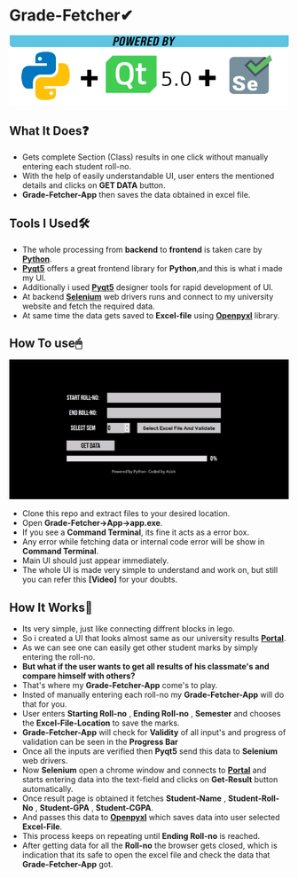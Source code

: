 # Grade-Fetcher✔
![](useless/show.png)
## What It Does❓
- Gets complete Section (Class) results in one click without manually entering each student roll-no.
- With the help of easily understandable UI, user enters the mentioned details and clicks on **GET DATA** button.
- **Grade-Fetcher-App** then saves the data obtained in excel file. 
## Tools I Used🛠
- The whole processing from **backend** to **frontend** is taken care by **[Python]**.
- **[Pyqt5]** offers a great frontend library for **Python**,and this is what i made my UI.
- Additionally i used **[Pyqt5]** designer tools for rapid development of UI.
- At backend **[Selenium]** web drivers runs and connect to my university website and fetch the required data.
- At same time the data gets saved to **Excel-file** using **[Openpyxl]** library.
## How To use🖱
![](useless/showgif.gif)
- Clone this repo and extract files to your desired location.
- Open **Grade-Fetcher->App->app.exe**.
- If you see a **Command Terminal**, its fine it acts as a error box.
- Any error while fetching data or internal code error will be show in **Command Terminal**.
- Main UI should just appear immediately.
- The whole UI is made very simple to understand and work on, but still you can refer this **[Video]** for your doubts.
## How It Works🤔
- Its very simple, just like connecting diffrent blocks in lego.
- So i created a UI that looks almost same as our university results **[Portal]**.
- As we can see one can easily get other student marks by simply entering the roll-no.
- **But what if the user wants to get all results of his classmate's and compare himself with others?**
- That's where my **Grade-Fetcher-App** come's to play.
- Insted of manually entering each roll-no my **Grade-Fetcher-App** will do that for you.
- User enters **Starting Roll-no** ,  **Ending Roll-no** , **Semester** and chooses the **Excel-File-Location** to save the marks.
- **Grade-Fetcher-App** will check for **Validity** of all input's and progress of validation can be seen in the **Progress Bar**
- Once all the inputs are verified then **Pyqt5** send this data to **Selenium** web drivers.
- Now **Selenium** open a chrome window and connects to **[Portal]** and starts entering data into the text-field and clicks on **Get-Result** button automatically.
- Once result page is obtained it fetches **Student-Name**  , **Student-Roll-No** , **Student-GPA** , **Student-CGPA**.
- And passes this data to **[Openpyxl]** which saves data into user selected **Excel-File**.
- This process keeps on repeating until  **Ending Roll-no** is reached.
- After getting data for all the **Roll-no** the browser gets closed, which is indication that its safe to open the excel file and check the data that **Grade-Fetcher-App** got.

[Python]: <https://www.python.org/>
[Pyqt5]: <https://pypi.org/project/PyQt5/>
[Selenium]: <https://www.seleniumhq.org/>
[Openpyxl]: <https://openpyxl.readthedocs.io/en/stable/#>
[Portal]: <https://doeresults.gitam.edu/onlineresults/pages/Newgrdcrdinput1.aspx>

